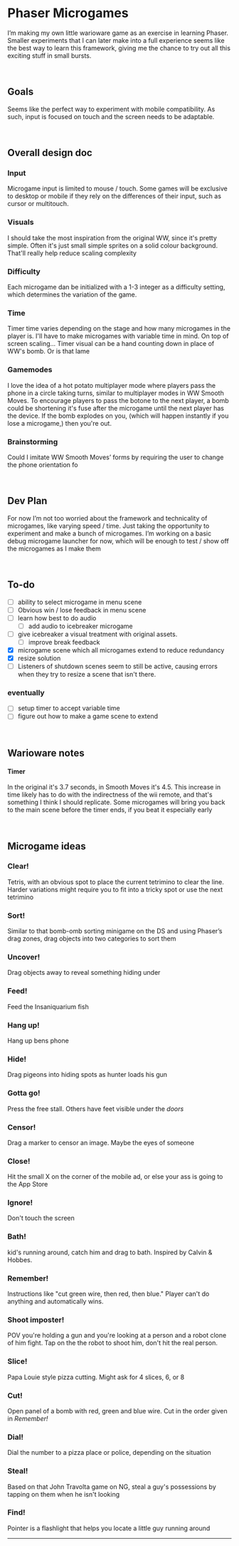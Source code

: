 # Phaser Microgames
I’m making my own little warioware game as an exercise in learning Phaser. Smaller experiments that I can later make into a full experience seems like the best way to learn this framework, giving me the chance to try out all this exciting stuff in small bursts.

<br /> 

## Goals
Seems like the perfect way to experiment with mobile compatibility. As such, input is focused on touch and the screen needs to be adaptable.

<br /> 

## Overall design doc
### Input
Microgame input is limited to mouse / touch. Some games will be exclusive to desktop or mobile if they rely on the differences of their input, such as cursor or multitouch.

### Visuals
I should take the most inspiration from the original WW, since it's pretty simple. Often it's just small simple sprites on a solid colour background. That'll really help reduce scaling complexity

### Difficulty
Each microgame dan be initialized with a 1-3 integer as a difficulty setting, which determines the variation of the game.

### Time
Timer time varies depending on the stage and how many microgames in the player is. I'll have to make microgames with variable time in mind. On top of screen scaling...
Timer visual can be a hand counting down in place of WW's bomb. Or is that lame

### Gamemodes
I love the idea of a hot potato multiplayer mode where players pass the phone in a circle taking turns, similar to multiplayer modes in WW Smooth Moves. To encourage players to pass the botone to the next player, a bomb could be shortening it's fuse after the microgame until the next player has the device. If the bomb explodes on you, (which will happen instantly if you lose a microgame,) then you're out.

### Brainstorming
Could I imitate WW Smooth Moves’ forms by requiring the user to change the phone orientation fo

<br /> 

## Dev Plan
For now I’m not too worried about the framework and technicality of microgames, like varying speed / time. Just taking the opportunity to experiment and make a bunch of microgames. I’m working on a basic debug microgame launcher for now, which will be enough to test / show off the microgames as I make them

<br /> 

## To-do

- [ ] ability to select microgame in menu scene
- [ ] Obvious win / lose feedback in menu scene
- [ ] learn how best to do audio
  - [ ] add audio to icebreaker microgame
- [ ] give icebreaker a visual treatment with original assets.
  - [ ] improve break feedback
- [x] microgame scene which all microgames extend to reduce redundancy
- [x] resize solution
- [ ] Listeners of shutdown scenes seem to still be active, causing errors when they try to resize a scene that isn't there.

### eventually

- [ ] setup timer to accept variable time
- [ ] figure out how to make a game scene to extend

<br /> 

## Warioware notes
#### Timer
In the original it's 3.7 seconds, in Smooth Moves it's 4.5. This increase in time likely has to do with the indirectness of the wii remote, and that's something I think I should replicate.
Some microgames will bring you back to the main scene before the timer ends, if you beat it especially early

<br /> 

## Microgame ideas
### Clear!
Tetris, with an obvious spot to place the current tetrimino to clear the line. Harder variations might require you to fit into a tricky spot or use the next tetrimino

### Sort!
Similar to that bomb-omb sorting minigame on the DS and using Phaser’s drag zones, drag objects into two categories to sort them

### Uncover!
Drag objects away to reveal something hiding under

### Feed!
Feed the Insaniquarium fish

### Hang up!
Hang up bens phone

### Hide!
Drag pigeons into hiding spots as hunter loads his gun

### Gotta go!
Press the free stall. Others have feet visible under the *doors*

### Censor!
Drag a marker to censor an image. Maybe the eyes of someone

### Close!
Hit the small X on the corner of the mobile ad, or else your ass is going to the App Store

### Ignore!
Don't touch the screen

### Bath!
kid's running around, catch him and drag to bath. Inspired by Calvin & Hobbes.

### Remember!
Instructions like "cut green wire, then red, then blue." Player can't do anything and automatically wins.

### Shoot imposter!
POV you're holding a gun and you're looking at a person and a robot clone of him fight. Tap on the the robot to shoot him, don't hit the real person.

### Slice!
Papa Louie style pizza cutting. Might ask for 4 slices, 6, or 8

### Cut!
Open panel of a bomb with red, green and blue wire. Cut in the order given in *Remember!*

### Dial!
Dial the number to a pizza place or police, depending on the situation

### Steal!
Based on that John Travolta game on NG, steal a guy's possessions by tapping on them when he isn't looking

### Find!
Pointer is a flashlight that helps you locate a little guy running around

- - - -